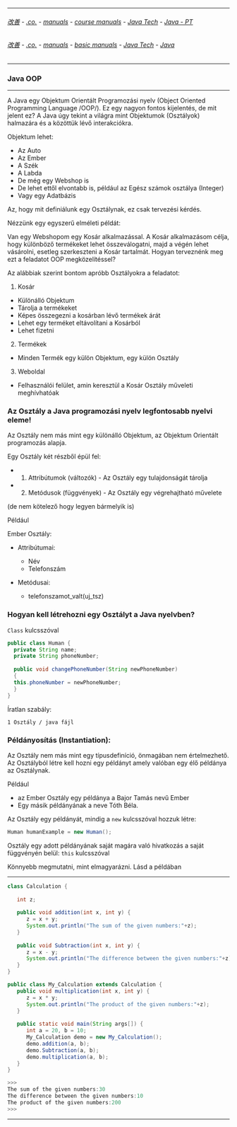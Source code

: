 
---

###### [改善](https://github.com/ttltrk/0C/blob/master/README.MD) - [.co.](https://github.com/ttltrk/PRG/blob/master/CODING.MD) - [manuals](https://github.com/ttltrk/PRG/blob/master/MAN.MD) - [course manuals](https://github.com/ttltrk/PRG/blob/master/COUR_MAN.MD) - [Java Tech](https://github.com/ttltrk/PRG/blob/master/JAVA/DOC/CM/JT.MD) - [Java - PT](https://github.com/ttltrk/PRG/blob/master/JAVA/DOC/BJM/TOMI/JJ.MD) 

###### [改善](https://github.com/ttltrk/0C/blob/master/README.MD) - [.co.](https://github.com/ttltrk/PRG/blob/master/CODING.MD) - [manuals](https://github.com/ttltrk/PRG/blob/master/MAN.MD) - [basic manuals](https://github.com/ttltrk/PRG/blob/master/MANUALS.MD) - [Java Tech](https://github.com/ttltrk/PRG/blob/master/JAVA/DOC/JT/JT.MD) - [Java](https://github.com/ttltrk/PRG/blob/master/JAVA/DOC/OJM/OJM.MD)

---

### Java OOP

---

A Java egy Objektum Orientált Programozási nyelv (Object Oriented Programming Language /OOP/). 
Ez egy nagyon fontos kijelentés, de mit jelent ez?
A Java úgy tekint a világra mint Objektumok (Osztályok) halmazára és a közöttük lévő interakciókra.

Objektum lehet:
* Az Auto
* Az Ember
* A Szék
* A Labda
* De még egy Webshop is
* De lehet ettől elvontabb is, például az Egész számok osztálya (Integer)
* Vagy egy Adatbázis

Az, hogy mit definiálunk egy Osztálynak, ez csak tervezési kérdés.

Nézzünk egy egyszerű elméleti példát:

Van egy Webshopom egy Kosár alkalmazással. A Kosár alkalmazásom célja, hogy különböző termékeket lehet összeválogatni, majd a végén lehet vásárolni, esetleg szerkeszteni a Kosár tartalmát. Hogyan terveznénk meg ezt a feladatot OOP megközelítéssel?

Az alábbiak szerint bontom apróbb Osztályokra a feladatot:

1. Kosár
  * Különálló Objektum
  * Tárolja a termékeket
  * Képes összegezni a kosárban lévő termékek árát
  * Lehet egy terméket eltávolítani a Kosárból
  * Lehet fizetni
  
2. Termékek
  * Minden Termék egy külön Objektum, egy külön Osztály
  
3. Weboldal
  * Felhasználói felület, amin keresztül a Kosár Osztály műveleti meghívhatóak

### Az Osztály a Java programozási nyelv legfontosabb nyelvi eleme! 

Az Osztály nem más mint egy különálló Objektum, az Objektum Orientált programozás alapja.

Egy Osztály két részből épül fel:
  * 1. Attribútumok (változók) - Az Osztály egy tulajdonságát tárolja
  * 2. Metódusok (függvények) - Az Osztály egy végrehajtható művelete

(de nem kötelező hogy legyen bármelyik is)

Például

Ember Osztály:

- Attribútumai:
  * Név
  * Telefonszám
  
- Metódusai:
  * telefonszamot_valt(uj_tsz)

### Hogyan kell létrehozni egy Osztályt a Java nyelvben?

```Class``` kulcsszóval 

```java
public class Human { 
  private String name; 
  private String phoneNumber;
  
  public void changePhoneNumber(String newPhoneNumber)
  { 
  this.phoneNumber = newPhoneNumber;
  }
}
```

Íratlan szabály:

```
1 Osztály / java fájl
```

### Példányosítás (Instantiation):

Az Osztály nem más mint egy típusdefiníció, önmagában nem értelmezhető. Az Osztályból létre kell hozni egy példányt amely valóban egy élő példánya az Osztálynak.

Például
  * az Ember Osztály egy példánya a Bajor Tamás nevű Ember
  * Egy másik példányának a neve Tóth Béla.

Az Osztály egy példányát, mindig a ```new``` kulcsszóval hozzuk létre:

```java
Human humanExample = new Human();
```

Osztály egy adott példányának saját magára való hivatkozás a saját függvényén belül:
```this``` kulcsszóval

Könnyebb megmutatni, mint elmagyarázni. Lásd a példában

---

```java
class Calculation {
   
   int z;
	
   public void addition(int x, int y) {
      z = x + y;
      System.out.println("The sum of the given numbers:"+z);
   }
	
   public void Subtraction(int x, int y) {
      z = x - y;
      System.out.println("The difference between the given numbers:"+z);
   }
}

public class My_Calculation extends Calculation {
   public void multiplication(int x, int y) {
      z = x * y;
      System.out.println("The product of the given numbers:"+z);
   }
	
   public static void main(String args[]) {
      int a = 20, b = 10;
      My_Calculation demo = new My_Calculation();
      demo.addition(a, b);
      demo.Subtraction(a, b);
      demo.multiplication(a, b);
   }
}

>>>
The sum of the given numbers:30
The difference between the given numbers:10
The product of the given numbers:200
>>>
```

---
